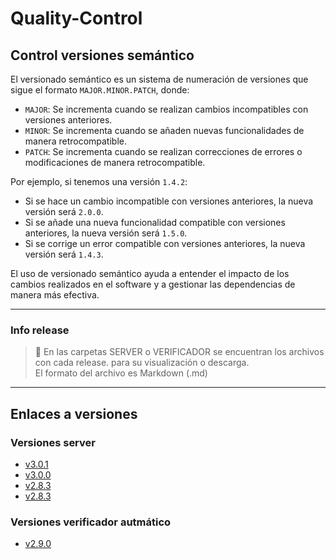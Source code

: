 # Quality-Control


## Control versiones semántico

El versionado semántico es un sistema de numeración de versiones que sigue el formato `MAJOR.MINOR.PATCH`, donde:

- `MAJOR`: Se incrementa cuando se realizan cambios incompatibles con versiones anteriores.
- `MINOR`: Se incrementa cuando se añaden nuevas funcionalidades de manera retrocompatible.
- `PATCH`: Se incrementa cuando se realizan correcciones de errores o modificaciones de manera retrocompatible.

Por ejemplo, si tenemos una versión `1.4.2`:
- Si se hace un cambio incompatible con versiones anteriores, la nueva versión será `2.0.0`.
- Si se añade una nueva funcionalidad compatible con versiones anteriores, la nueva versión será `1.5.0`.
- Si se corrige un error compatible con versiones anteriores, la nueva versión será `1.4.3`.

El uso de versionado semántico ayuda a entender el impacto de los cambios realizados en el software y a gestionar las dependencias de manera más efectiva.

---
### Info release
>📂 En las carpetas SERVER o VERIFICADOR se encuentran los archivos con cada release. para su visualización o descarga.  
El formato del archivo es Markdown (.md)

---

## Enlaces a versiones

### Versiones server
- [v3.0.1](./SERVER/v3.0.1.md)
- [v3.0.0](./SERVER/v3.0.0.md)
- [v2.8.3](./SERVER/v2.8.3.md)
- [v2.8.3](./SERVER/v2.8.2.md)

### Versiones verificador autmático
- [v2.9.0](./VERIFICADOR/v2.9.0.md)
